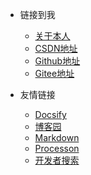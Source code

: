 <!-- _navbar.md -->

* 链接到我
  * [关于本人](/projects/个人简历.md)
  * [CSDN地址](https://blog.csdn.net/qq_45528578)
  * [Github地址](https://github.com/zmggithub)
  * [Gitee地址](https://gitee.com/Giteezmg)


* 友情链接
  * [Docsify](https://docsify.js.org/#/)
  * [博客园](https://www.cnblogs.com/)
  * [Markdown](https://markdown.com.cn/basic-syntax/)
  * [Processon](https://www.processon.com/)
  * [开发者搜索](https://kaifa.baidu.com/home)

